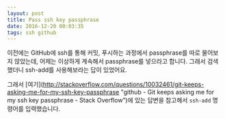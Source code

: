 ```yaml
---
layout: post
title: Pass ssh key passphrase
date: 2016-12-20 00:03:35
tags: ssh github
---
```

이전에는 GitHub에 ssh를 통해 커밋, 푸시하는 과정에서 passphrase를 따로 물어보지 않았는데, 어제는 이상하게 계속해서 passphrase를 넣으라고 합니다. 그래서 검색했더니 ssh-add를 사용해보라는 답이 있었어요.

그래서 [여기](http://stackoverflow.com/questions/10032461/git-keeps-asking-me-for-my-ssh-key-passphrase "github - Git keeps asking me for my ssh key passphrase - Stack Overflow”)에 있는 답변을 참고해서 `ssh-add` 명령어를 입력했습니다.



